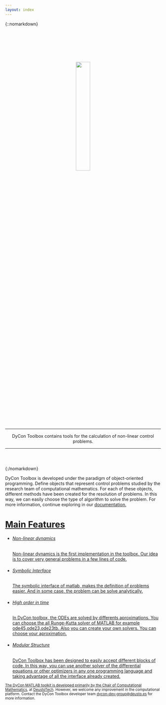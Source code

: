 ```yaml
---
layout: index
---
```


{::nomarkdown}

<header class="intro-header">
<div class="container">
    <div class="col-md-10 col-md-offset-1">
        <div class="site-heading">
            <img style="padding-top: 100px;"src="{{site.url}}/{{site.baseurl}}/assets/logo_DyConToolbox_v001.png" width="30%" alt="" srcset="">
            <hr class="small">
            <span class="subheading">
              DyCon Toolbox contains tools for the calculation of non-linear control problems. 
            </span>
            <hr>
        </div>
    </div>
</div>
</header>

{:/nomarkdown}

DyCon Toolbox is developed under the paradigm of object-oriented programming. Define objects that represent control problems studied by the research team of computational mathematics. For each of these objects, different methods have been created for the resolution of problems. In this way, we can easily choose the type of algorithm to solve the problem. For more information, continue exploring in our <a href="{{site.url}}{{site.baseurl}}/projects/01-documentation">documentation.

<h1>Main Features</h1>

<ul>
  <li>
    <h6>Non-linear dynamics</h6>
    Non-linear dynamics is the first implementation in the toolbox. Our idea is to cover very general problems in a few lines of code.
  </li>
  <li>
    <h6>Symbolic Interface</h6> 
      The symbolic interface of matlab, makes the definition of problems easier. And in some case, the problem can be solve analytically.
  </li>

  <li>
    <h6>High order in time</h6>
      In DyCon toolbox, the ODEs are solved by differents aproximations. You can choose the all Runge-Kutta solver of MATLAB  for example ode45,ode23,ode23tb. Also you can create your own solvers. You can choose your aproximation.
  </li>
  <li>
    <h6>Modular Structure</h6>
        DyCon Toolbox has been designed to easily accept different blocks of code. In this way, you can use another solver of the differential equations or other optimizers in any one programming language and taking advantage of all the interface already created.
  </li>
</ul>

<p class="index-p">
  
</p>

<p class="index-p">
    <small>The DyCon MATLAB toolkit is developed primarily by the <a href="http://cmc.deusto.eus/">Chair of Computational Mathematics</a>, at <a href="http://deustotech.deusto.es/">DeustoTech</a>. However, we welcome any improvement in the computational platform. Contact the DyCon Toolbox developer team <a href="mailto:dycon-dev-group@deusto.es">dycon-dev-group@deusto.es</a> for more information.</small>  
  </p>
